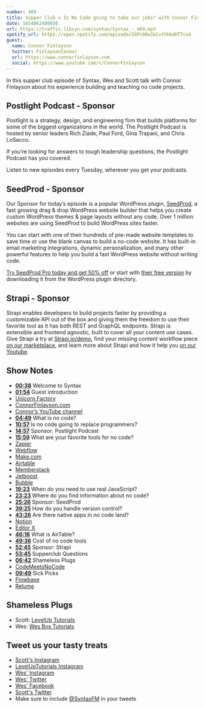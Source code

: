 ```yaml
---
number: 469
title: Supper Club × Is No Code going to take our jobs? with Connor Finlayson
date: 1654862400056
url: https://traffic.libsyn.com/syntax/Syntax_-_469.mp3
spotify_url: https://open.spotify.com/episode/2GPc08w1kCvthkkdHTTcoG
guest:
  name: Connor Finlayson
  twitter: FinlaysonConnor
  url: https://www.connorfinlayson.com
  social: https://www.youtube.com/c/ConnorFinlayson
---
```


In this supper club episode of Syntax, Wes and Scott talk with Connor Finlayson about his experience building and teaching no code projects.

## Postlight Podcast - Sponsor

Postlight is a strategy, design, and engineering firm that builds platforms for some of the biggest organizations in the world. The Postlight Podcast is hosted by senior leaders Rich Ziade, Paul Ford, Gina Trapani, and Chris LoSacco.

If you’re looking for answers to tough leadership questions, the Postlight Podcast has you covered.

Listen to new episodes every Tuesday, wherever you get your podcasts.

## SeedProd - Sponsor

Our Sponsor for today’s episode is a popular WordPress plugin, [SeedProd](https://www.seedprod.com/), a fast growing drag & drop WordPress website builder that helps you create custom WordPress themes & page layouts without any code. Over 1 million websites are using SeedProd to build WordPress sites faster.

You can start with one of their hundreds of pre-made website templates to save time or use the blank canvas to build a no-code website. It has built-in email marketing integrations, dynamic personalization, and many other powerful features to help you build a fast WordPress website without writing code.

[Try SeedProd Pro today and get 50% off](https://www.seedprod.com/syntax/) or start with [their free version](https://wordpress.org/plugins/coming-soon/) by downloading it from the WordPress plugin directory.

## Strapi - Sponsor

Strapi enables developers to build projects faster by providing a customizable API out of the box and giving them the freedom to use their favorite tool as it has both REST and GraphQL endpoints. Strapi is extensible and frontend agnostic, built to cover all your content use cases. Give Strapi a try at [Strapi.io/demo](https://strapi.io/demo), find your missing content workflow piece [on our marketplace](https://market.strapi.io), and learn more about Strapi and how it help you [on our Youtube](https://www.youtube.com/c/Strapi).

## Show Notes

* **[00:38](#t=00:38)** Welcome to Syntax
* **[01:54](#t=01:54)** Guest introduction
* [Unicorn Factory](https://www.unicornfactory.ca)
* [ConnorFinlayson.com](https://www.connorfinlayson.com)
* [Connor’s YouTube channel](https://www.youtube.com/c/ConnorFinlayson)
* **[04:49](#t=04:49)** What is no code?
* **[10:57](#t=10:57)** Is no code going to replace programmers?
* **[14:57](#t=14:57)** Sponsor: Postlight Podcast
* **[15:59](#t=15:59)** What are your favorite tools for no code?
* [Zapier](https://zapier.com)
* [Webflow](https://webflow.com)
* [Make.com](https://www.make.com/en)
* [Airtable](https://airtable.com)
* [Memberstack](https://www.memberstack.com)
* [Jetboost](https://www.jetboost.io)
* [Bubble](https://bubble.io)
* **[19:23](#t=19:23)** When do you need to use real JavaScript?
* **[23:23](#t=23:23)** Where do you find information about no code?
* **[25:26](#t=25:26)** Sponsor: SeedProd
* **[39:25](#t=39:25)** How do you handle version control?
* **[43:26](#t=43:26)** Are there native apps in no code land?
* [Notion](https://www.notion.so)
* [Editor X](https://www.editorx.com)
* **[46:16](#t=46:16)** What is AirTable?
* **[49:36](#t=49:36)** Cost of no code tools
* **[52:45](#t=52:45)** Sponsor: Strapi
* **[53:45](#t=53:45)** Supperclub Questions
* **[06:42](#t=06:42)** Shameless Plugs
* [CodeMeetsNoCode](https://www.codemeetsnocode.com/?ref=connorfinlayson)
* **[09:49](#t=09:49)** Sick Picks
* [Flowbase](https://www.flowbase.co)
* [Relume](https://library.relume.io)

## Shameless Plugs

* Scott: [LevelUp Tutorials](https://leveluptutorials.com/tutorials/keystone-js/introduction)
* Wes: [Wes Bos Tutorials](https://wesbos.com/courses)

## Tweet us your tasty treats

* [Scott's Instagram](https://www.instagram.com/stolinski/)
* [LevelUpTutorials Instagram](https://www.instagram.com/LevelUpTutorials/)
* [Wes' Instagram](https://www.instagram.com/wesbos/)
* [Wes' Twitter](https://twitter.com/wesbos)
* [Wes' Facebook](https://www.facebook.com/wesbos.developer)
* [Scott's Twitter](https://twitter.com/stolinski)
* Make sure to include [@SyntaxFM](https://twitter.com/SyntaxFM) in your tweets
